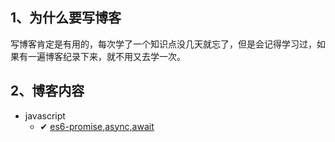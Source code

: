

## 1、为什么要写博客

写博客肯定是有用的，每次学了一个知识点没几天就忘了，但是会记得学习过，如果有一遍博客纪录下来，就不用又去学一次。

## 2、博客内容

- javascript
  - ✔ [es6-promise,async,await](js/promise.md)

